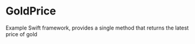 # GoldPrice
Example Swift framework, provides a single method that returns the latest price of gold
